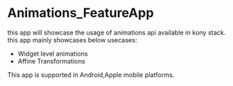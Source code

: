 # Animations_FeatureApp
this app will showcase the usage of animations api available in kony stack.
this app mainly showcases below usecases:

* Widget level animations
* Affine Transformations

This app is supported in Android,Apple mobile platforms.
